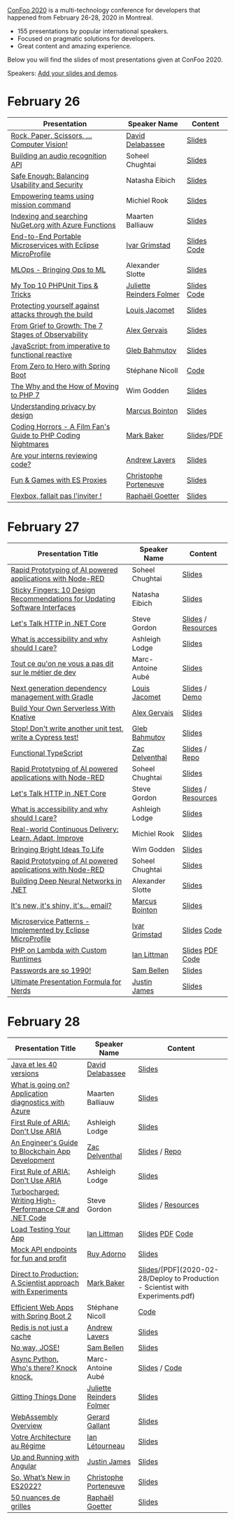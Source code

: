 [ConFoo 2020](https://www.confoo.ca/en/yul2020) is a multi-technology conference for developers that happened from February 26-28, 2020 in Montreal.

- 155 presentations by popular international speakers.
- Focused on pragmatic solutions for developers.
- Great content and amazing experience.

Below you will find the slides of most presentations given at ConFoo 2020.

Speakers: [Add your slides and demos](CONTRIBUTING.md).


# February 26

| Presentation | Speaker Name  | Content |
|--------------|---------------|---------|
| [Rock, Paper, Scissors, … Computer Vision!](https://confoo.ca/en/yul2020/session/rock-paper-scissors-computer-vision) | [David Delabassee](https://delabassee.com) | [Slides](2020-02-26/ComputerVision_RPS_Delabassee.pdf) |
| [Building an audio recognition API](https://confoo.ca/en/yul2020/session/building-an-audio-recognition-api) | Soheel Chughtai | [Slides](2020-02-26/building_an_audio_recognition_api-soheel_chughtai.pdf) |
| [Safe Enough: Balancing Usability and Security](https://confoo.ca/en/yul2020/session/safe-enough-balancing-security-and-usability)| Natasha Eibich |[Slides](2020-02-26/safe_enough_balancing_usability_and_security-natasha_eibich.pdf) |
| [Empowering teams using mission command](https://confoo.ca/en/yul2020/session/empowering-teams-using-mission-command) | Michiel Rook | [Slides](2020-02-26/empowering_teams_using_mission_command-michiel_rook.pdf) |
| [Indexing and searching NuGet.org with Azure Functions](https://confoo.ca/en/yul2020/session/indexing-and-searching-nuget-org-with-azure-functions) | Maarten Balliauw | [Slides](2020-02-26/indexing_and_searching_nugetorg_with_azure_functions_and_search-maarten-balliauw.pdf) |
| [End-to-End Portable Microservices with Eclipse MicroProfile](https://confoo.ca/en/yul2020/session/end-to-end-portable-microservices) | [Ivar Grimstad](https://twitter.com/ivar_grimstad) | [Slides](2020-02-26/End_to_end_Microservices-Ivar_Grimstad.pdf) [Code](https://github.com/ivargrimstad/dukes-local-greeting) |
| [MLOps - Bringing Ops to ML](https://confoo.ca/en/yul2020/session/mlops-bringing-the-ops-to-machine-learning) | Alexander Slotte | [Slides](2020-02-26/MLOps%20-%20Bringing%20Ops%20to%20ML.pdf) |
| [My Top 10 PHPUnit Tips & Tricks](https://confoo.ca/en/yul2020/session/my-top-10-phpunit-tips-tricks) | [Juliette Reinders Folmer](https://confoo.ca/en/speaker/juliette-reinders-folmer) | [Slides](https://speakerdeck.com/jrf/my-top-10-phpunit-tips-and-tricks) [Code](https://github.com/jrfnl/top-10-phpunit-tips-tricks-demo) |
| [Protecting yourself against attacks through the build](https://confoo.ca/en/yul2020/session/protecting-yourself-against-attacks-through-the-build) | [Louis Jacomet](https://jacomet.dev/) | [Slides](2020-02-26/protecting_your_organization_against_attacks_via_the_build-louis_jacomet.pdf)
| [From Grief to Growth: The 7 Stages of Observability](https://confoo.ca/en/yul2020/session/from-grief-to-growth-the-7-stages-of-observability) | [Alex Gervais](https://twitter.com/alex_gervais) | [Slides](2020-02-26/from_grief_to_growth_the_7_stages_of_observability-alex_gervais.pdf) |
| [JavaScript: from imperative to functional reactive](https://confoo.ca/en/yul2020/session/javascript-from-imperative-to-functional-reactive) | [Gleb Bahmutov](https://glebbahmutov.com/) | [Slides](https://slides.com/bahmutov/js-from-imperative-to-frp) |
| [From Zero to Hero with Spring Boot](https://confoo.ca/en/yul2020/session/from-zero-to-hero-with-spring-boot) | Stéphane Nicoll | [Code](https://github.com/snicoll/spring-boot-intro-conference)
| [The Why and the How of Moving to PHP 7](https://confoo.ca/en/yul2020/session/the-why-and-the-how-of-moving-to-7-x) | Wim Godden | [Slides](2020-02-26/The-why-and-how-of-moving-to-PHP-7_Wim-Godden.pdf) |
| [Understanding privacy by design](https://confoo.ca/en/yul2020/session/introducing-privacy-by-design) | [Marcus Bointon](https://www.twitter.com/SynchroM) | [Slides](https://speakerdeck.com/synchro/understanding-privacy-by-design-confoo-2020) |
| [Coding Horrors - A Film Fan's Guide to PHP Coding Nightmares](https://confoo.ca/en/yul2020/session/coding-horrors-a-film-fan-s-guide-to-php-coding-nightmares) | [Mark Baker](https://twitter.com/Mark_Baker) | [Slides](https://www.slideshare.net/MarkBakerUK/coding-horrors-101930192)/[PDF](2020-02-26/CodingHorror.pdf) |
| [Are your interns reviewing code?](https://confoo.ca/en/yul2020/session/are-your-interns-reviewing-code) | [Andrew Lavers](https://www.twitter.com/alavers) | [Slides](https://www.slideshare.net/AndrewLavers/are-your-interns-reviewing-code-andrew-lavers-confoo-montreal-2020) |
| [Fun & Games with ES Proxies](https://confoo.ca/en/yul2020/session/fun-games-with-es-proxies) | [Christophe Porteneuve](https://www.twitter.com/porteneuve) | [Slides](https://bit.ly/confoo-es-proxies) |
| [Flexbox, fallait pas l'inviter !](https://confoo.ca/fr/yul2020/session/flexbox-fallait-pas-l-inviter) | [Raphaël Goetter](https://www.twitter.com/goetter) | [Slides](https://github.com/confooca/yul2020-slides/blob/master/2020-02-26/flexbox_fallait_pas_l-inviter-raphael_goetter.pdf) |

# February 27

| Presentation Title | Speaker Name  | Content |
|--------------------|---------------|---------|
| [Rapid Prototyping of AI powered applications with Node-RED](https://confoo.ca/en/yul2020/session/rapid-prototyping-of-ai-powered-applications-with-node-red) | Soheel Chughtai | [Slides](2020-02-27/rapid-prototyping-of-ai-powered-applications-with-node-red_soheel_chughtai.pdf) |
| [Sticky Fingers: 10 Design Recommendations for Updating Software Interfaces](https://confoo.ca/en/yul2020/session/sticky-fingers-10-design-principles-for-updating-software)| Natasha Eibich | [Slides](2020-02-26/sticky-fingers-10-design-principles-for-software-interface-updates_natasha-eibich.pdf) |
| [Let's Talk HTTP in .NET Core](https://confoo.ca/en/yul2020/session/let-s-talk-http-in-net-core) | Steve Gordon | [Slides](2020-02-27/lets_talk_http_in_dotnetcore-steve-gordon.pdf) / [Resources](https://www.stevejgordon.co.uk/speaking/lets-talk-http-in-dotnet-core) |
| [What is accessibility and why should I care?](https://confoo.ca/en/yul2020/session/what-is-accessibility-why-does-it-matter) | Ashleigh Lodge | [Slides](2020-02-27/what_is_accessibility_and_why_does_it_matter-ashleigh-lodge.pdf) |
| [Tout ce qu'on ne vous a pas dit sur le métier de dev](https://confoo.ca/en/yul2020/session/tout-ce-qu-on-ne-vous-a-pas-dit-sur-le-metier-de-dev) | Marc-Antoine Aubé | [Slides](2020-02-27/tout_ce_qu_on_ne_vous_a_pas_dit_sur_le_metier_de_dev-marc-antoine-aube.pdf) |
| [Next generation dependency management with Gradle](https://confoo.ca/en/yul2020/session/next-generation-dependency-management-with-gradle) | [Louis Jacomet](https://jacomet.dev/) | [Slides](https://jacomet.dev/gradle-6-dm-confoo/#/) / [Demo](https://github.com/ljacomet/gradle-6-dm-confoo/tree/master/demos/dm-gradle-6) |
| [Build Your Own Serverless With Knative](https://confoo.ca/en/yul2020/session/build-your-own-serverless-with-knative) | [Alex Gervais](https://twitter.com/alex_gervais) | [Slides](2020-02-27/build_your_own_serverless_with_knative-alex_gervais.pdf) |
| [Stop! Don't write another unit test, write a Cypress test!](https://confoo.ca/en/yul2020/session/stop-don-t-write-another-unit-test-write-a-cypress-test) | [Gleb Bahmutov](https://glebbahmutov.com/) | [Slides](https://slides.com/bahmutov/write-a-cypress-testp) |
| [Functional TypeScript](https://confoo.ca/en/yul2020/session/functional-typescript) | [Zac Delventhal](https://twitter.com/delventhalz) | [Slides](https://docs.google.com/presentation/d/1Vu789n9lCW06DProhAud0vdqCJbaS-W1TjTjaMuvnDg) / [Repo](https://github.com/delventhalz/functional-typescript) |
| [Rapid Prototyping of AI powered applications with Node-RED](https://confoo.ca/en/yul2020/session/rapid-prototyping-of-ai-powered-applications-with-node-red) | Soheel Chughtai | [Slides](2020-02-27/rapid-prototyping-of-ai-powered-applications-with-node-red_soheel_chughtai.pdf) |
| [Let's Talk HTTP in .NET Core](https://confoo.ca/en/yul2020/session/let-s-talk-http-in-net-core) | Steve Gordon | [Slides](2020-02-27/lets_talk_http_in_dotnetcore-steve-gordon.pdf) / [Resources](https://www.stevejgordon.co.uk/speaking/lets-talk-http-in-dotnet-core) |
| [What is accessibility and why should I care?](https://confoo.ca/en/yul2020/session/what-is-accessibility-why-does-it-matter) | Ashleigh Lodge | [Slides](2020-02-27/what_is_accessibility_and_why_does_it_matter-ashleigh-lodge.pdf) |
| [Real-world Continuous Delivery: Learn, Adapt, Improve](https://confoo.ca/en/yul2020/session/real-world-continuous-delivery-learn-adapt-improve) | Michiel Rook | [Slides](2020-02-27/real_world_cd-michiel_rook.pdf) |
| [Bringing Bright Ideas To Life](https://confoo.ca/en/yul2020/session/bringing-bright-ideas-to-life) | Wim Godden | [Slides](2020-02-27/Bringing-bright-ideas-to-life_Wim-Godden.pdf) |
| [Rapid Prototyping of AI powered applications with Node-RED](https://confoo.ca/en/yul2020/session/rapid-prototyping-of-ai-powered-applications-with-node-red) | Soheel Chughtai | [Slides](2020-02-27/rapid-prototyping-of-ai-powered-applications-with-node-red_soheel_chughtai.pdf) |
| [Building Deep Neural Networks in .NET](https://confoo.ca/en/yul2020/session/building-deep-neural-networks-in-net) | Alexander Slotte | [Slides](2020-02-27/building_deep_neural_networks_in_dotnet-Alexander_Slotte.pdf) |
| [It's new, it's shiny, it's... email?](https://confoo.ca/en/yul2020/session/it-s-new-it-s-shiny-it-s-email) | [Marcus Bointon](https://www.twitter.com/SynchroM) | [Slides](https://speakerdeck.com/synchro/its-new-its-shiny-its-dot-dot-dot-email) |
| [Microservice Patterns - Implemented by Eclipse MicroProfile](https://confoo.ca/en/yul2020/session/microservice-patterns-implemented-by-eclipse-microprofile) | [Ivar Grimstad](https://twitter.com/ivar_grimstad) | [Slides](2020-02-26/MicroservicePatterns_implemented_by_MicroProfile-Ivar_Grimstad.pdf) [Code](https://github.com/ivargrimstad) |
| [PHP on Lambda with Custom Runtimes](https://confoo.ca/en/yul2020/session/php-on-lambda-with-custom-runtimes) | [Ian Littman](https://twitter.com/iansltx) | [Slides](https://ian.im/lambfoo20) [PDF](2020-02-27/lambda_on_php_with_custom_runtimes-ian_littman.pdf) [Code](https://github.com/iansltx/spongebot) |
| [Passwords are so 1990!](https://confoo.ca/en/yul2020/session/passwords-are-so-1990) | [Sam Bellen](https://github.com/sambego) | [Slides](https://1990.sambego.tech) |
| [Ultimate Presentation Formula for Nerds](https://confoo.ca/en/yul2020/session/ultimate-presentation-formula-for-nerds) | [Justin James](https://letyournerdbeheard.com) | [Slides](https://github.com/confooca/yul2020-slides/blob/master/2020-02-27/Ultimate%20Presentation%20Formula%20for%20Nerds%20-%20ConFoo%202020.pdf) |

# February 28

| Presentation Title | Speaker Name  | Content |
|--------------------|---------------|---------|
| [Java et les 40 versions](https://confoo.ca/en/yul2020/session/java-et-les-40-versions) | [David Delabassee](https://delabassee.com) | [Slides](2020-02-28/Java_40_Versions_Delabassee.pdf) |
| [What is going on? Application diagnostics with Azure](https://confoo.ca/en/yul2020/session/what-is-going-on-application-diagnostics-with-azure) | Maarten Balliauw | [Slides](2020-02-28/what_is_going_on_application_diagnostics_on_azure-maarten-balliauw.pdf) |
| [First Rule of ARIA: Don't Use ARIA](https://confoo.ca/en/yul2020/session/first-rule-of-aria-don-t-use-aria) | Ashleigh Lodge | [Slides](2020-02-28/first_rule_of_aria_dont_use_aria-ashleigh-lodge.pdf) |
| [An Engineer's Guide to Blockchain App Development](https://confoo.ca/en/yul2020/session/an-engineer-s-guide-to-blockchain-app-development) | [Zac Delventhal](https://twitter.com/delventhalz) | [Slides](https://docs.google.com/presentation/d/1Wq71_7Nw0W2CcXK_Nq4mruSwtEHLwU3i8XJ3x4ASzAA) / [Repo](https://github.com/delventhalz/pirate-talk) |
| [First Rule of ARIA: Don't Use ARIA](https://confoo.ca/en/yul2020/session/first-rule-of-aria-don-t-use-aria) | Ashleigh Lodge | [Slides](2020-02-28/first_rule_of_aria_dont_use_aria-ashleigh-lodge.pdf) |
| [Turbocharged: Writing High-Performance C# and .NET Code](https://confoo.ca/en/yul2020/session/turbocharged-writing-high-performance-c-and-net-code) | Steve Gordon | [Slides](2020-02-28/turbocharged_writing_high_performance_csharp_and_dotnet-steve-gordon.pdf) / [Resources](http://bit.ly/highperfdotnet) |
| [Load Testing Your App](https://confoo.ca/en/yul2020/session/load-testing-your-app) | [Ian Littman](https://twitter.com/iansltx) | [Slides](https://ian.im/loadfoo20) [PDF](2020-02-28/load_testing_your_app-ian_littman.pdf) [Code](https://github.com/iansltx/challengr) |
| [Mock API endpoints for fun and profit](https://confoo.ca/fr/yul2020/session/mock-api-endpoints-for-fun-and-profit) | [Ruy Adorno](https://twitter.com/ruyadorno) | [Slides](2020-02-28/mock-api-endpoints-for-fun-and-profit-ruyadorno.pdf) |
| [Direct to Production: A Scientist approach with Experiments](https://confoo.ca/en/yul2020/session/direct-to-production-a-scientist-approach-with-experiments) | [Mark Baker](https://twitter.com/Mark_Baker) | [Slides](https://www.slideshare.net/MarkBakerUK/deploying-straight-to-production-229326317)/[PDF](2020-02-28/Deploy to Production - Scientist with Experiments.pdf) |
| [Efficient Web Apps with Spring Boot 2](https://confoo.ca/en/yul2020/session/efficient-web-apps-with-spring-boot-2) | Stéphane Nicoll | [Code](https://github.com/snicoll/initializr-stats)
| [Redis is not just a cache](https://confoo.ca/en/yul2020/session/redis-is-not-just-a-cache) | [Andrew Lavers](https://twitter.com/alavers) | [Slides](https://www.slideshare.net/AndrewLavers/redis-is-not-just-a-cache-andrew-lavers-confoo-montreal-2020) |
| [No way, JOSE!](https://confoo.ca/en/yul2020/session/no-way-jose) | [Sam Bellen](https://github.com/sambego) | [Slides](https://jose.sambego.tech) |
| [Async Python. Who's there? Knock knock.](https://confoo.ca/en/yul2020/session/async-python-who-s-there-knock-knock) | Marc-Antoine Aubé | [Slides](2020-02-27/async_python-marc-antoine-aube.pdf) / [Code](https://github.com/marcaube/confoo2020-asyncio) |
| [Gitting Things Done](https://confoo.ca/en/yul2020/session/gitting-things-done) | [Juliette Reinders Folmer](https://confoo.ca/en/speaker/juliette-reinders-folmer) | [Slides](https://speakerdeck.com/jrf/gitting-things-done) |
| [WebAssembly Overview](https://confoo.ca/en/yul2020/session/webassembly-overview) | [Gerard Gallant](https://twitter.com/Gerard_Gallant) | [Slides](2020-02-28/WebAssembly_Overview-Gerard_Gallant.pdf) |
| [Votre Architecture au Régime](https://conferences.elapsetech.com/architecture-regime/) | [Ian Létourneau](https://www.linkedin.com/in/ian-letourneau/) | [Slides](2020-02-28/votre_architecture_au_regime-ian_letourneau.pdf) |
| [Up and Running with Angular](https://confoo.ca/en/yul2020/session/up-and-running-with-angular) | [Justin James](https://letyournerdbeheard.com) | [Slides](https://github.com/confooca/yul2020-slides/blob/master/2020-02-27/Up%20and%20Running%20With%20Angular%20in%2045%20Minutes%20-%20ConFoo%20Montreal%202020.pdf) |
| [So, What’s New in ES2022?](https://confoo.ca/en/yul2020/session/so-what-s-new-in-es2-22) | [Christophe Porteneuve](https://www.twitter.com/porteneuve) | [Slides](https://bit.ly/confoo-es2022) |
| [50 nuances de grilles](https://confoo.ca/fr/yul2020/session/cinquante-nuances-de-grilles) | [Raphaël Goetter](https://www.twitter.com/goetter) | [Slides](https://github.com/confooca/yul2020-slides/blob/master/2020-02-28/50_nuances_de_grilles-raphael_goetter.pdf) |
